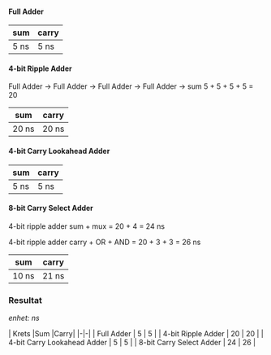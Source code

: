 #### Full Adder

|sum|carry|
|-|-|
|5 ns|5 ns|

#### 4-bit Ripple Adder

Full Adder -> Full Adder -> Full Adder -> Full Adder -> sum
5 + 5 + 5 + 5 = 20

|sum|carry|
|-|-|
|20 ns|20 ns|

#### 4-bit Carry Lookahead Adder

|sum|carry|
|-|-|
|5 ns|5 ns|

#### 8-bit Carry Select Adder

4-bit ripple adder sum + mux = 20 + 4 = 24 ns

4-bit ripple adder carry + OR + AND = 20 + 3 + 3 = 26 ns

|sum|carry|
|-|-|
|10 ns|21 ns|

### Resultat
*enhet: ns*

| Krets                        |Sum  |Carry|
|-|-|
| Full Adder                   | 5   |  5  |
| 4-bit Ripple Adder           | 20  |  20 |
| 4-bit Carry Lookahead Adder  | 5   |  5  |
| 8-bit Carry Select Adder     | 24  |  26 |
